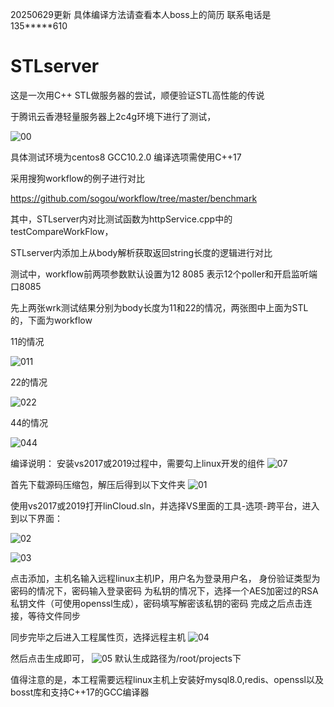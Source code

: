 20250629更新  具体编译方法请查看本人boss上的简历   联系电话是135*****610

# STLserver
这是一次用C++ STL做服务器的尝试，顺便验证STL高性能的传说

于腾讯云香港轻量服务器上2c4g环境下进行了测试，

![00](https://user-images.githubusercontent.com/20834575/133877843-1cb936da-0fdd-49ca-86cb-ba5094cbfae0.jpg)

具体测试环境为centos8  GCC10.2.0   编译选项需使用C++17  

采用搜狗workflow的例子进行对比

https://github.com/sogou/workflow/tree/master/benchmark

其中，STLserver内对比测试函数为httpService.cpp中的testCompareWorkFlow，

STLserver内添加上从body解析获取返回string长度的逻辑进行对比

测试中，workflow前两项参数默认设置为12  8085  表示12个poller和开启监听端口8085

先上两张wrk测试结果分别为body长度为11和22的情况，两张图中上面为STL的，下面为workflow

11的情况


![011](https://user-images.githubusercontent.com/20834575/133878189-e6def590-5fe4-443b-aa3f-2099168f4470.jpg)


22的情况

![022](https://user-images.githubusercontent.com/20834575/133878196-88eb2967-a087-4812-a580-67f8ea3d240f.jpg)


44的情况

![044](https://user-images.githubusercontent.com/20834575/133878752-7008f52a-9067-4915-9e30-7e92b82decd4.jpg)

编译说明：
安装vs2017或2019过程中，需要勾上linux开发的组件
![07](https://user-images.githubusercontent.com/20834575/135704938-afa9cfb2-4526-436c-9b19-9037fa3efcf1.jpg)


首先下载源码压缩包，解压后得到以下文件夹
![01](https://user-images.githubusercontent.com/20834575/135703908-e9029251-7c8d-4b46-b609-6b74e6f49b64.jpg)


使用vs2017或2019打开linCloud.sln，并选择VS里面的工具-选项-跨平台，进入到以下界面：

![02](https://user-images.githubusercontent.com/20834575/135703938-5c3e7b3b-d7ba-447c-b447-eb3d95f28227.jpg)

![03](https://user-images.githubusercontent.com/20834575/135703998-43b61f43-ead6-4783-8cd7-0d263ebed985.jpg)

点击添加，主机名输入远程linux主机IP，用户名为登录用户名，
身份验证类型为密码的情况下，密码输入登录密码
为私钥的情况下，选择一个AES加密过的RSA私钥文件（可使用openssl生成），密码填写解密该私钥的密码
完成之后点击连接，等待文件同步

同步完毕之后进入工程属性页，选择远程主机
![04](https://user-images.githubusercontent.com/20834575/135704036-7412a2a2-723d-48bc-8155-626c4631c66e.jpg)

然后点击生成即可，
![05](https://user-images.githubusercontent.com/20834575/135704054-6c0b67dd-3e8a-4a20-8d59-e762d1bf8219.jpg)
默认生成路径为/root/projects下


值得注意的是，本工程需要远程linux主机上安装好mysql8.0,redis、openssl以及bosst库和支持C++17的GCC编译器






